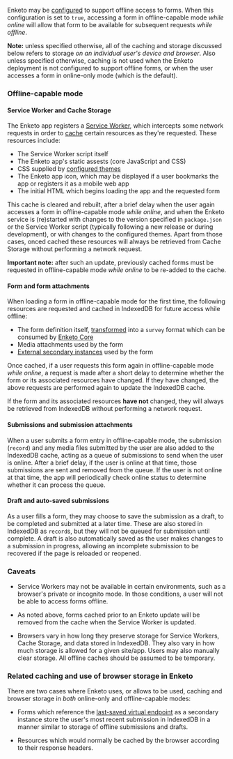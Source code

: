 Enketo may be [configured](./tutorial-10-configure.html#offline-enabled) to support offline access to forms. When this configuration is set to `true`, accessing a form in offline-capable mode _while online_ will allow that form to be available for subsequent requests _while offline_.

**Note:** unless specified otherwise, all of the caching and storage discussed below refers to storage _on an individual user's device and browser_. Also unless specified otherwise, caching is not used when the Enketo deployment is not configured to support offline forms, or when the user accesses a form in online-only mode (which is the default).

### Offline-capable mode

#### Service Worker and Cache Storage

The Enketo app registers a [Service Worker](https://developer.mozilla.org/en-US/docs/Web/API/Service_Worker_API), which intercepts some network requests in order to [cache](https://developer.mozilla.org/en-US/docs/Web/API/CacheStorage) certain resources as they're requested. These resources include:

-   The Service Worker script itself
-   The Enketo app's static assests (core JavaScript and CSS)
-   CSS supplied by [configured themes](./tutorial-10-configure.html#themes-supported)
-   The Enketo app icon, which may be displayed if a user bookmarks the app or registers it as a mobile web app
-   The initial HTML which begins loading the app and the requested form

This cache is cleared and rebuilt, after a brief delay when the user again accesses a form in offline-capable mode _while online_, and when the Enketo service is (re)started with changes to the version specified in `package.json` or the Service Worker script (typically following a new release or during development), or with changes to the configured themes. Apart from those cases, onced cached these resources will always be retrieved from Cache Storage without performing a network request.

**Important note:** after such an update, previously cached forms must be requested in offline-capable mode _while online_ to be re-added to the cache.

#### Form and form attachments

When loading a form in offline-capable mode for the first time, the following resources are requested and cached in IndexedDB for future access while offline:

-   The form definition itself, [transformed](https://github.com/enketo/enketo-transformer) into a `survey` format which can be consumed by [Enketo Core](https://github.com/enketo/enketo-core)
-   Media attachments used by the form
-   [External secondary instances](https://getodk.github.io/xforms-spec/#secondary-instances---external) used by the form

Once cached, if a user requests this form again in offline-capable mode _while online_, a request is made after a short delay to determine whether the form or its associated resources have changed. If they have changed, the above requests are performed again to update the IndexedDB cache.

If the form and its associated resources **have not** changed, they will always be retrieved from IndexedDB without performing a network request.

#### Submissions and submission attachments

When a user submits a form entry in offline-capable mode, the submission (`record`) and any media files submitted by the user are also added to the IndexedDB cache, acting as a queue of submissions to send when the user is online. After a brief delay, if the user is online at that time, those submissions are sent and removed from the queue. If the user is not online at that time, the app will periodically check online status to determine whether it can process the queue.

#### Draft and auto-saved submissions

As a user fills a form, they may choose to save the submission as a draft, to be completed and submitted at a later time. These are also stored in IndexedDB as `record`s, but they will not be queued for submission until complete. A draft is also automatically saved as the user makes changes to a submission in progress, allowing an incomplete submission to be recovered if the page is reloaded or reopened.

### Caveats

-   Service Workers may not be available in certain environments, such as a browser's private or incognito mode. In those conditions, a user will not be able to access forms offline.

-   As noted above, forms cached prior to an Enketo update will be removed from the cache when the Service Worker is updated.

-   Browsers vary in how long they preserve storage for Service Workers, Cache Storage, and data stored in IndexedDB. They also vary in how much storage is allowed for a given site/app. Users may also manually clear storage. All offline caches should be assumed to be temporary.

### Related caching and use of browser storage in Enketo

There are two cases where Enketo uses, or allows to be used, caching and browser storage in _both_ online-only and offline-capable modes:

-   Forms which reference the [last-saved virtual endpoint](https://getodk.github.io/xforms-spec/#virtual-endpoints) as a secondary instance store the user's most recent submission in IndexedDB in a manner similar to storage of offline submissions and drafts.

-   Resources which would normally be cached by the browser according to their response headers.
